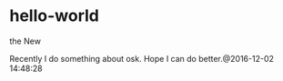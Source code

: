 # hello-world
the New

Recently I do something about osk.
Hope I can do better.@2016-12-02 14:48:28
